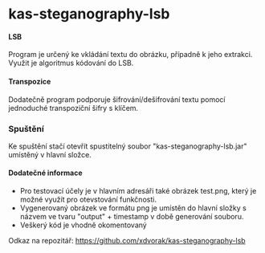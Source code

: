 # kas-steganography-lsb

#### LSB
Program je určený ke vkládání textu do obrázku, případně k jeho extrakci. 
Využit je algoritmus kódování do LSB.

#### Transpozice
Dodatečně program podporuje šifrování/dešifrování textu pomocí jednoduché transpoziční šifry s klíčem.

### Spuštění
Ke spuštění stačí otevřít spustitelný soubor "kas-steganography-lsb.jar" umístěný v hlavní složce.

#### Dodatečné informace
- Pro testovací účely je v hlavním adresáři také obrázek test.png, který je možné využít pro otevstování funkčnosti.
- Vygenerovaný obrázek ve formátu png je umístěn do hlavní složky s názvem ve tvaru "output" + timestamp v době generování souboru.
- Veškerý kód je vhodně okomentovaný

Odkaz na repozitář: https://github.com/xdvorak/kas-steganography-lsb